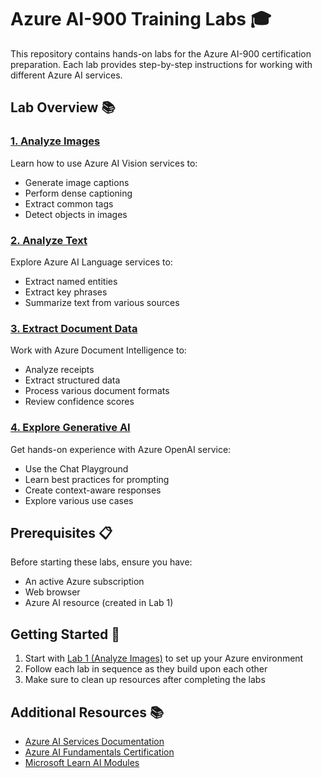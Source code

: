 # Azure AI-900 Training Labs 🎓

This repository contains hands-on labs for the Azure AI-900 certification preparation. Each lab provides step-by-step instructions for working with different Azure AI services.

## Lab Overview 📚

### [1. Analyze Images](./1.Analyze_image.md)
Learn how to use Azure AI Vision services to:
- Generate image captions
- Perform dense captioning
- Extract common tags
- Detect objects in images

### [2. Analyze Text](./2.Analyze_text.md)
Explore Azure AI Language services to:
- Extract named entities
- Extract key phrases
- Summarize text from various sources

### [3. Extract Document Data](./3.Extract_data.md)
Work with Azure Document Intelligence to:
- Analyze receipts
- Extract structured data
- Process various document formats
- Review confidence scores

### [4. Explore Generative AI](./4.Explore_genAI.md)
Get hands-on experience with Azure OpenAI service:
- Use the Chat Playground
- Learn best practices for prompting
- Create context-aware responses
- Explore various use cases

## Prerequisites 📋

Before starting these labs, ensure you have:
- An active Azure subscription
- Web browser
- Azure AI resource (created in Lab 1)

## Getting Started 🚀

1. Start with [Lab 1 (Analyze Images)](./1.Analyze_image.md) to set up your Azure environment
2. Follow each lab in sequence as they build upon each other
3. Make sure to clean up resources after completing the labs

## Additional Resources 📚

- [Azure AI Services Documentation](https://docs.microsoft.com/azure/cognitive-services/)
- [Azure AI Fundamentals Certification](https://learn.microsoft.com/certifications/azure-ai-fundamentals/)
- [Microsoft Learn AI Modules](https://learn.microsoft.com/training/browse/?products=azure&terms=AI)
